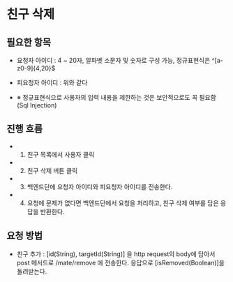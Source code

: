 # 친구 삭제

## 필요한 항목
- 요청자 아이디 : 4 ~ 20자, 알파벳 소문자 및 숫자로 구성 가능, 정규표현식은 ^[a-z0-9]{4,20}$
- 피요청자 아이디 : 위와 같다

- ※ 정규표현식으로 사용자의 입력 내용을 제한하는 것은 보안적으로도 꼭 필요함(Sql Injection)

## 진행 흐름
- 1. 친구 목록에서 사용자 클릭
- 2. 친구 삭제 버튼 클릭
- 3. 백엔드단에 요청자 아이디와 피요청자 아이디를 전송한다.
- 4. 요청에 문제가 없다면 백엔드단에서 요청을 처리하고, 친구 삭제 여부를 담은 응답을 반환한다.  

## 요청 방법
- 친구 추가 : [id(String), targetId(String)] 을 http request의 body에 담아서 post 메서드로 /mate/remove 에 전송한다. 응답으로 [isRemoved(Boolean)]을 돌려받는다.